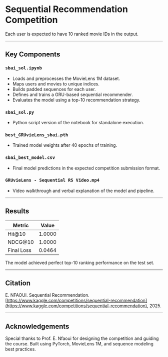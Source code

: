 # Sequential Recommendation Competition

Each user is expected to have 10 ranked movie IDs in the output.

---

## Key Components

### `sbai_sol.ipynb`
- Loads and preprocesses the MovieLens 1M dataset.
- Maps users and movies to unique indices.
- Builds padded sequences for each user.
- Defines and trains a GRU-based sequential recommender.
- Evaluates the model using a top-10 recommendation strategy.

### `sbai_sol.py`
- Python script version of the notebook for standalone execution.

### `best_GRUvieLens_sbai.pth`
- Trained model weights after 40 epochs of training.

### `sbai_best_model.csv`
- Final model predictions in the expected competition submission format.

### `GRUvieLens - Sequential RS Video.mp4`
- Video walkthrough and verbal explanation of the model and pipeline.

---

## Results

| Metric     | Value   |
|------------|---------|
| Hit@10     | 1.0000  |
| NDCG@10    | 1.0000  |
| Final Loss | 0.0464  |

The model achieved perfect top-10 ranking performance on the test set.

---

## Citation

E. NFAOUI. Sequential Recommendation. [https://www.kaggle.com/competitions/sequential-recommendation](https://www.kaggle.com/competitions/sequential-recommendation), 2025.

---

## Acknowledgements

Special thanks to Prof. E. Nfaoui for designing the competition and guiding the course. Built using PyTorch, MovieLens 1M, and sequence modeling best practices.